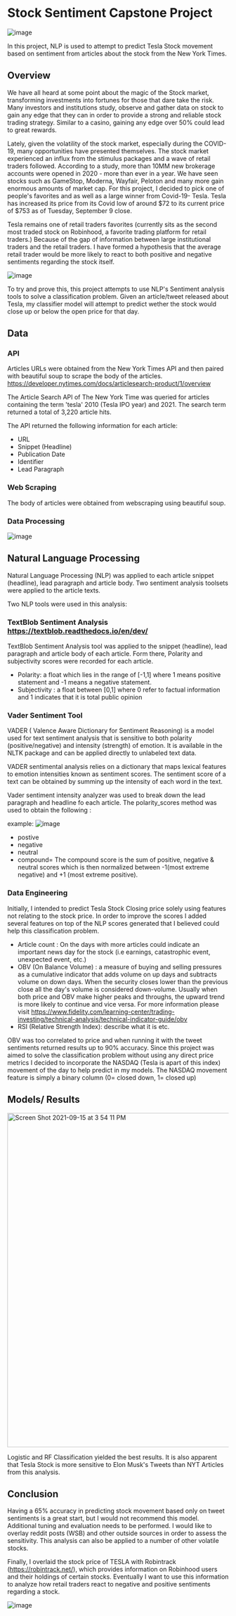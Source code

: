 # Stock Sentiment Capstone Project

![image](https://user-images.githubusercontent.com/83128139/132532985-3c91c648-c9e5-401d-a895-0d66ea83b990.png)

In this project, NLP is used to attempt to predict Tesla Stock movement based on sentiment from articles about the stock from the New York Times. 

## Overview
We have all heard at some point about the magic of the Stock market, transforming investments into fortunes for those that dare take the risk. Many investors and institutions study, observe and gather data on stock to gain any edge that they can in order to provide a strong and reliable stock trading strategy. Similar to a casino, gaining any edge over 50% could lead to great rewards. 

Lately, given the volatility of the stock market, especially during the COVID-19, many opportunities have presented themselves. The stock market experienced an influx from the stimulus packages and a wave of retail traders followed. According to a study, more than 10MM new brokerage accounts were opened in 2020 - more than ever in a year. We have seen stocks such as GameStop, Moderna, Wayfair, Peloton and many more gain enormous amounts of market cap. For this project, I decided to pick one of people's favorites and as well as a large winner from Covid-19- Tesla. Tesla has increased its price from its Covid low of around $72 to its current price of $753 as of Tuesday, September 9 close.

Tesla remains one of retail traders favorites (currently sits as the second most traded stock on Robinhood, a favorite trading platform for retail traders.) Because of the gap of information between large institutional traders and the retail traders. I have formed a hypothesis that the average retail trader would be more likely to react to both positive and negative sentiments regarding the stock itself.

![image](https://user-images.githubusercontent.com/83128139/133501778-23b051bc-8be9-4e75-adf0-61273c2d3744.png)

To try and prove this, this project attempts to use NLP's Sentiment analysis tools to solve a classification problem. Given an article/tweet released about Tesla, my classifier model will attempt to predict wether the stock would close up or below the open price for that day. 

## Data

### API
Articles URLs were obtained from the New York Times API and then paired with beautiful soup to scrape the body of the articles. 
https://developer.nytimes.com/docs/articlesearch-product/1/overview

The Article Search API of The New York Time was queried for articles containing the term 'tesla' 2010 (Tesla IPO year) and 2021. The search term returned a total of 3,220 article hits.

The API returned the following information for each article:
* URL
* Snippet (Headline)
* Publication Date
* Identifier
* Lead Paragraph

### Web Scraping

The body of articles were obtained from webscraping using beautiful soup.

### Data Processing

![image](https://user-images.githubusercontent.com/83128139/133501486-1494f697-e22c-4778-aa33-e9f0a362ef52.png)



## Natural Language Processing
Natural Language Processing (NLP) was applied to each article snippet (headline), lead paragraph and article body. Two sentiment analysis toolsets were applied to the article texts.

Two NLP tools were used in this analysis: 

### TextBlob Sentiment Analysis https://textblob.readthedocs.io/en/dev/

TextBlob Sentiment Analysis tool was applied to the snippet (headline), lead paragraph and article body of each article. Form there, Polarity and subjectivity scores were recorded for each article.

* Polarity: a float which lies in the range of [-1,1] where 1 means positive statement and -1 means a negative statement.
* Subjectivity : a float between [0,1] where 0 refer to factual information and 1 indicates that it is total public opinion

### Vader Sentiment Tool

VADER ( Valence Aware Dictionary for Sentiment Reasoning) is a model used for text sentiment analysis that is sensitive to both polarity (positive/negative) and intensity (strength) of emotion. It is available in the NLTK package and can be applied directly to unlabeled text data.

VADER sentimental analysis relies on a dictionary that maps lexical features to emotion intensities known as sentiment scores. The sentiment score of a text can be obtained by summing up the intensity of each word in the text.

Vader sentiment intensity analyzer was used to break down the lead paragraph and headline fo each article. The polarity_scores method was used to obtain the following :

example:
![image](https://user-images.githubusercontent.com/83128139/132558478-034e55d3-c147-4eb2-ae30-8701fbde8b30.png)


* postive 
* negative
* neutral
* compound= The compound score is the sum of positive, negative & neutral scores which is then normalized between -1(most extreme negative) and +1 (most extreme positive).



### Data Engineering

Initially, I intended to predict Tesla Stock Closing price solely using features not relating to the stock price. In order to improve the scores I added several features on top of the NLP scores generated that I believed could help this classification problem.
* Article count : On the days with more articles could indicate an important news day for the stock (i.e earnings, catastrophic event, unexpected event, etc.)
* OBV (On Balance Volume) : a measure of buying and selling pressures as a cumulative indicator that adds volume on up days and subtracts volume on down days. When the security closes lower than the previous close all the day's volume is considered down-volume. Usually when both price and OBV make higher peaks and throughs, the upward trend is more likely to continue and vice versa. For more information please visit https://www.fidelity.com/learning-center/trading-investing/technical-analysis/technical-indicator-guide/obv
* RSI (Relative Strength Index): describe what it is etc.

OBV was too correlated to price and when running it with the tweet sentiments returned results up to 90% accuracy. Since this project was aimed to solve the classification problem without using any direct price metrics I decided to incorporate the NASDAQ (Tesla is apart of this index) movement of the day to help predict in my models. The NASDAQ movement feature is simply a binary column (0= closed down, 1= closed up)

## Models/ Results

<img width="761" alt="Screen Shot 2021-09-15 at 3 54 11 PM" src="https://user-images.githubusercontent.com/83128139/133502275-ab7cc6d1-8a2d-4e23-a534-29991ee05102.png">

Logistic and RF Classification yielded the best results. It is also apparent that Tesla Stock is more sensitive to Elon Musk's Tweets than NYT Articles from this analysis.

## Conclusion
Having a 65% accuracy in predicting stock movement based only on tweet sentiments is a great start, but I would not recommend this model. Additional tuning and evaluation needs to be performed. I would like to overlay reddit posts (WSB) and other outside sources in order to assess the sensitivity. This analysis can also be applied to a number of other volatile stocks. 

Finally, I overlaid the stock price of TESLA with Robintrack (https://robintrack.net/), which provides information on Robinhood users and their holdings of certain stocks. Eventually I want to use this information to analyze how retail traders react to negative and positive sentiments regarding a stock.

![image](https://user-images.githubusercontent.com/83128139/133505583-58d0a0e5-f430-4ceb-8c38-7c2284491e19.png)
